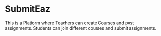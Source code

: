 # SubmitEaz

This is a Platform where Teachers can create Courses and post assignments.
Students can join different courses and submit assignments.
